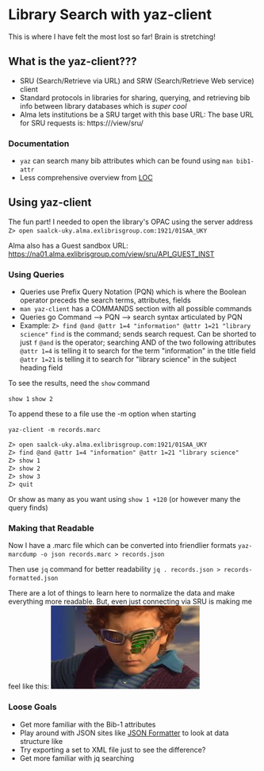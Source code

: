 # Library Search with yaz-client
This is where I have felt the most lost so far! Brain is stretching!

## What is the yaz-client???
* SRU (Search/Retrieve via URL) and SRW (Search/Retrieve Web service) client
* Standard protocols in libraries for sharing, querying, and retrieving bib info between library databases which is *super cool*
* Alma lets institutions be a SRU target with this base URL: The base URL for SRU requests is: https://<Alma domain>/view/sru/<institution code>

### Documentation
* `yaz` can search many bib attributes which can be found using `man bib1-attr`
* Less comprehensive overview from [LOC](https://www.loc.gov/z3950/agency/defns/bib1.html)

## Using yaz-client
The fun part!
I needed to open the library's OPAC using the server address
`Z> open saalck-uky.alma.exlibrisgroup.com:1921/01SAA_UKY`

Alma also has a Guest sandbox URL: https://na01.alma.exlibrisgroup.com/view/sru/API_GUEST_INST

### Using Queries
* Queries use Prefix Query Notation (PQN) which is where the Boolean operator preceds the search terms, attributes, fields
* `man yaz-client` has a COMMANDS section with all possible commands
* Queries go Command --> PQN --> search syntax articulated by PQN
* Example: `Z> find @and @attr 1=4 "information" @attr 1=21 "library science"`
`find` is the command; sends search request. Can be shorted to just `f`
`@and` is the operator; searching AND of the two following attributes
`@attr 1=4` is telling it to search for the term "information" in the title field
`@attr 1=21` is telling it to search for "library science" in the subject heading field

To see the results, need the `show` command

`show 1`
`show 2`

To append these to a file use the -m option when starting

`yaz-client -m records.marc`

```
Z> open saalck-uky.alma.exlibrisgroup.com:1921/01SAA_UKY
Z> find @and @attr 1=4 "information" @attr 1=21 "library science"
Z> show 1
Z> show 2
Z> show 3
Z> quit
```

Or show as many as you want using `show 1 +120` (or however many the query finds)


### Making that Readable
Now I have a .marc file which can be converted into friendlier formats
`yaz-marcdump -o json records.marc > records.json`

Then use `jq` command for better readability
`jq . records.json > records-formatted.json`

There are a lot of things to learn here to normalize the data and make everything more readable.
But, even just connecting via SRU is making me feel like this:
![*Hacker Voice* I'm in](Images/Hacking.jpg)

### Loose Goals
* Get more familiar with the Bib-1 attributes
* Play around with JSON sites like [JSON Formatter](https://jsonformatter.org/) to look at data structure like 
* Try exporting a set to XML file just to see the difference?
* Get more familiar with jq searching
